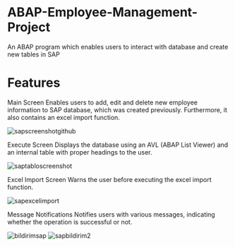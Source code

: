 # ABAP-Employee-Management-Project
An ABAP program which enables users to interact with database and create new tables in SAP

# Features

Main Screen
Enables users to add, edit and delete new employee information to SAP database, 
which was created previously. Furthermore, it also contains an excel import function.

![sapscreenshotgithub](https://github.com/user-attachments/assets/8ca43a90-a088-453e-9aea-32d8bc1817d8)

Execute Screen
Displays the database using an AVL (ABAP List Viewer) and an internal table with 
proper headings to the user.

![saptabloscreenshot](https://github.com/user-attachments/assets/91ba1aac-30f6-416a-b1e9-806555132296)

Excel Import Screen
Warns the user before executing the excel import function.

![sapexcelimport](https://github.com/user-attachments/assets/2bd51cb2-4e0a-4d4b-9d18-1e4a3c0e3472)

Message Notifications
Notifies users with various messages, indicating whether the operation is successful or not.

![bildirimsap](https://github.com/user-attachments/assets/e918d708-b95b-4c46-b5dc-c61d634d70dc)
![sapbildirim2](https://github.com/user-attachments/assets/59d40dd8-46bb-4d73-ae46-8fb0acb21cb5)


